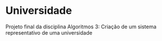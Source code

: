 # Universidade
 Projeto final da disciplina Algoritmos 3: Criação de um sistema representativo de uma universidade
